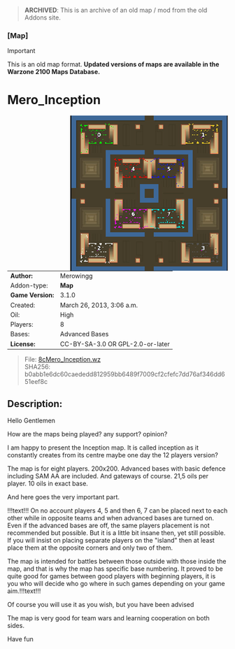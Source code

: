 > **ARCHIVED**: This is an archive of an old map / mod from the old Addons site.

### [Map]

> [!IMPORTANT]
> This is an old map format. **Updated versions of maps are available in the Warzone 2100 Maps Database.**

# Mero_Inception

<img src="./preview.jpg" align="right" />

| | |
| - | - |
| __Author:__ | Merowingg |
| Addon-type: | __Map__ |
| __Game Version:__ | 3.1.0 |
| Created: | March 26, 2013, 3:06 a.m. |
| Oil: | High |
| Players: | 8 |
| Bases: | Advanced Bases |
| __License:__ | CC-BY-SA-3.0 OR GPL-2.0-or-later |

> File: [8cMero_Inception.wz](https://github.com/Warzone2100/old-addons-site/raw/main/assets/45/8cMero_Inception.wz)  
> SHA256: b0abb1e6dc60caededd812959bb6489f7009cf2cfefc7dd76af346dd651eef8c

## Description:

Hello Gentlemen  

How are the maps being played? any support? opinion?  

I am happy to present the Inception map. It is called inception as it constantly creates from its centre   maybe one day the 12 players version?   

The map is for eight players. 200x200. Advanced bases with basic defence including SAM AA are included. And gateways of course. 21,5 oils per player. 10 oils in exact base.

And here goes the very important part.

!!!text!!! On no account players 4, 5 and then 6, 7 can be placed next to each other while in opposite teams and when advanced bases are turned on. Even if the advanced bases are off, the same players placement is not recommended but possible. But it is a little bit insane then, yet still possible. If you will insist on placing separate players on the "island" then at least place them at the opposite corners and only two of them.

The map is intended for battles between those outside with those inside the map, and that is why the map has specific base numbering. It proved to be quite good for games between good players with beginning players, it is you who will decide who go where in such games depending on your game aim.!!!text!!! 

Of course you will use it as you wish, but you have been advised  

The map is very good for team wars and learning cooperation on both sides.

Have fun  



